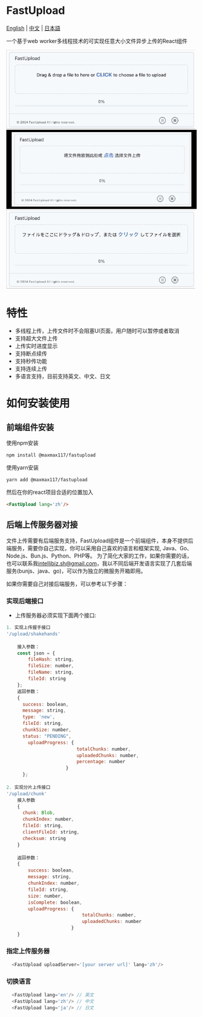 # FastUpload

[English](README.md) | [中文](README.zh.md) | [日本語](README.ja.md)

一个基于web worker多线程技术的可实现任意大小文件异步上传的React组件

<img src="./public/images/3.gif" width="500" alt="FastUpload">
<img src="./public/images/2.gif" width="530" alt="FastUpload">
<img src="./public/images/1.gif" width="500" alt="FastUpload">

# 特性
- 多线程上传，上传文件时不会阻塞UI页面，用户随时可以暂停或者取消
- 支持超大文件上传
- 上传实时进度显示
- 支持断点续传
- 支持秒传功能
- 支持连续上传
- 多语言支持，目前支持英文、中文、日文

# 如何安装使用
## 前端组件安装
使用npm安装
```bash
npm install @maxmax117/fastupload
```
使用yarn安装
```bash
yarn add @maxmax117/fastupload
```
然后在你的react项目合适的位置加入

```html
<FastUpload lang='zh'/>
```

## 后端上传服务器对接
文件上传需要有后端服务支持，FastUpload组件是一个前端组件，本身不提供后端服务，需要你自己实现，你可以采用自己喜欢的语言和框架实现, Java、Go、Node.js、Bun.js、Python、PHP等。
为了简化大家的工作，如果你需要的话，也可以联系我<a href="mailto:intellibiz.sh@gmail.com">intellibiz.sh@gmail.com</a>，我以不同后端开发语言实现了几套后端服务(bunjs、java、go)，可以作为独立的微服务开箱即用。

如果你需要自己对接后端服务，可以参考以下步骤：

### 实现后端接口

- 上传服务器必须实现下面两个接口:

```js
1. 实现上传握手接口
'/upload/shakehands'

    接入参数：
    const json = {
        fileHash: string,
        fileSize: number,
        fileName: string,
        fileId: string
    };
    返回参数：
    {
      success: boolean,
      message: string,
      type: 'new',
      fileId: string,
      chunkSize: number,
      status: "PENDING",
        uploadProgress: {
                          totalChunks: number,
                          uploadedChunks: number,
                          percentage: number
                      }
      };
    
2. 实现分片上传接口
'/upload/chunk'
    接入参数
    {
      chunk: Blob,
      chunkIndex: number,
      fileId: string,
      clientFileId: string,
      checksum: string
    }
    
    返回参数：
    {
        success: boolean,
        message: string,
        chunkIndex: number,
        fileId: string,
        size: number,
        isComplete: boolean,
        uploadProgress: {
                            totalChunks: number,
                            uploadedChunks: number
                        }                
    }
```

### 指定上传服务器

```js
  <FastUpload uploadServer='[your server url]' lang='zh'/>
```

### 切换语言

```js
  <FastUpload lang='en'/> // 英文
  <FastUpload lang='zh'/> // 中文
  <FastUpload lang='ja'/> // 日文
``` 